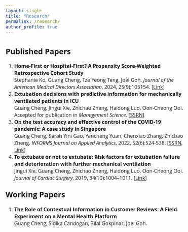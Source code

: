 ```yaml
---
layout: single
title: "Research"
permalink: /research/
author_profile: true
---
```


<style>
@import url('https://fonts.googleapis.com/css2?family=Open+Sans&display=swap');
</style>
<!-- <body style="font-family: sans-serif; font-size: 9pt;"> -->
<body style="font-family: Open Sans; font-style: light; font-size: 12pt;">



<h2>Published Papers</h2>
<ol style="margin-top: 0em; margin-bottom: 1.2em;">
	<li><b>Home-First or Hospital-First? A Propensity Score-Weighted Retrospective Cohort Study</b><br>
	Stephanie Ko, Guang Cheng, Tze Yeong Teng, Joel Goh.
	<i>Journal of the American Medical Directors Association</i>, 2024, 25(9):105154. [<a href="https://doi.org/10.1016/j.jamda.2024.105154" target="_blank">Link</a>]</li>
	<!--  -->
	<li><b>Extubation decisions with predictive information for mechanically ventilated patients in ICU</b> <br>
	Guang Cheng, Jingui Xie, Zhichao Zheng, Haidong Luo, Oon-Cheong Ooi.
	Accepted for publication in <i>Management Science</i>. [<a href="https://ssrn.com/abstract=3397530" target="_blank">SSRN</a>]</li>
	<!--  -->
	<li><b>On the test accuracy and effective control of the COVID-19 pandemic: A case study in Singapore</b> <br>
	Guang Cheng, Sarah Yini Gao, Yancheng Yuan, Chenxiao Zhang, Zhichao Zheng.
	<i>INFORMS Journal on Applied Analytics</i>, 2022, 52(6):524-538. [<a href="https://ssrn.com/abstract=3955828" target="_blank">SSRN</a>, <a href="https://pubsonline.informs.org/doi/abs/10.1287/inte.2022.1117" target="_blank">Link</a>]</li>
	<!--  -->
	<li><b>To extubate or not to extubate: Risk factors for extubation failure and deterioration with further mechanical ventilation</b> <br>
	Jingui Xie, Guang Cheng, Zhichao Zheng, Haidong Luo, Oon-Cheong Ooi.
	<i>Journal of Cardiac Surgery</i>, 2019, 34(10):1004–1011. [<a href="https://onlinelibrary.wiley.com/doi/abs/10.1111/jocs.14189" target="_blank">Link</a>] </li>
</ol>



<h2 style="margin-top: 1em;">Working Papers</h2>
<ol style="margin-top: 0em; margin-bottom: 1.2em;">
	<li><b>The Role of Contextual Information in Customer Reviews: A Field Experiment on a Mental Health Platform</b><br>
	Guang Cheng, Sidika Candogan, Bilal Gokpinar, Joel Goh.</li>
	<!--  -->
</ol>


<!-- 
<h2 style="margin-top: 1em;">Working in Progress</h2>
<ol style="margin-top: 0em; margin-bottom: 1.2em;">
	<li><b>The Impact of Introducing Release Times for Operating Rooms on Surgery Waiting Times</b><br> 
	Guang Cheng, Joshua M. Hagood, Ryan L. Melvin, Adam F. Kohutnicki, Mitchell H. Tsai, Joel Goh.</li>
</ol> 
-->


</body>